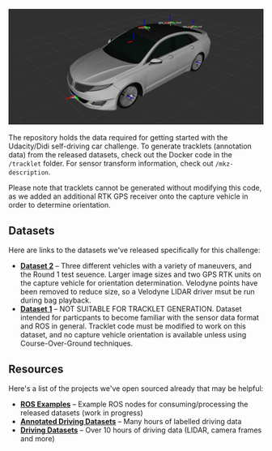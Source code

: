 <img src="images/urdf.png" alt="MKZ Model" width="800px"></img>

The repository holds the data required for getting started with the Udacity/Didi self-driving car challenge. To generate tracklets (annotation data) from the released datasets, check out the Docker code in the ```/tracklet``` folder. For sensor transform information, check out ```/mkz-description```. 

Please note that tracklets cannot be generated without modifying this code, as we added an additional RTK GPS receiver onto the capture vehicle in order to determine orientation.

## Datasets
Here are links to the datasets we've released specifically for this challenge:
* [**Dataset 2**](http://academictorrents.com/details/18d7f6be647eb6d581f5ff61819a11b9c21769c7) – Three different vehicles with a variety of maneuvers, and the Round 1 test seuence. Larger image sizes and two GPS RTK units on the capture vehicle for orientation determination. Velodyne points have been removed to reduce size, so a Velodyne LIDAR driver msut be run during bag playback.
* [**Dataset 1**](http://academictorrents.com/details/76352487923a31d47a6029ddebf40d9265e770b5) – NOT SUITABLE FOR TRACKLET GENERATION. Dataset intended for particpants to become familiar with the sensor data format and ROS in general. Tracklet code must be modified to work on this dataset, and no capture vehicle orientation is available unless using Course-Over-Ground techniques.


## Resources
Here's a list of the projects we've open sourced already that may be helpful:
* [**ROS Examples**](https://github.com/mjshiggins/ros-examples) – Example ROS nodes for consuming/processing the released datasets (work in progress)
* [**Annotated Driving Datasets**](https://github.com/udacity/self-driving-car/tree/master/annotations) – Many hours of labelled driving data
* [**Driving Datasets**](https://github.com/udacity/self-driving-car/tree/master/datasets) – Over 10 hours of driving data (LIDAR, camera frames and more)
